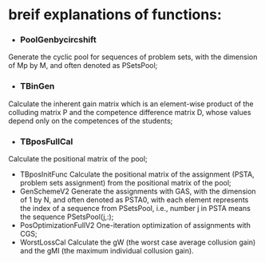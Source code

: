 # breif explanations of functions:
* ### PoolGenbycircshift
Generate the cyclic pool for sequences of problem sets, with the dimension of Mp by M, and often denoted as PSetsPool;
* ### TBinGen
Calculate the inherent gain matrix which is an element-wise product of the colluding matrix P and the competence difference matrix D, whose values depend only on the competences of the students;
* ### TBposFullCal
Calculate the positional matrix of the pool;
* TBposInitFunc
Calculate the positional matrix of the assignment (PSTA, problem sets assignment) from the positional matrix of the pool;
* GenSchemeV2
Generate the assignments with GAS, with the dimension of 1 by N, and often denoted as PSTA0, with each element represents the index of a sequence from PSetsPool, i.e., number j in PSTA means the sequence PSetsPool(j,:);
* PosOptimizationFullV2
One-iteration optimization of assignments with CGS;
* WorstLossCal
Calculate the gW (the worst case average collusion gain) and the gMI (the maximum individual collusion gain).

